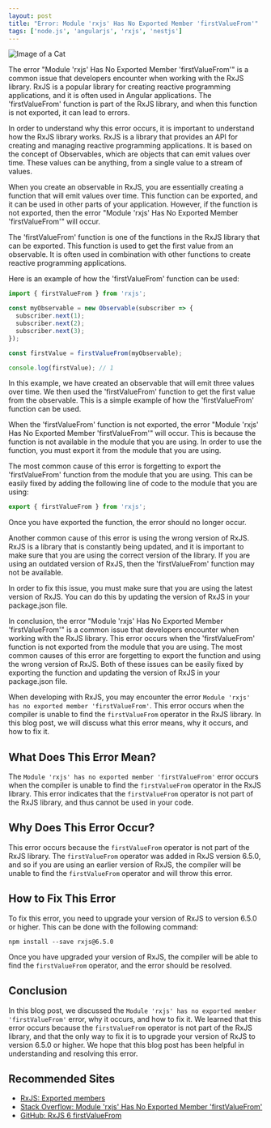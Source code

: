 ```yaml
---
layout: post
title: "Error: Module 'rxjs' Has No Exported Member 'firstValueFrom'"
tags: ['node.js', 'angularjs', 'rxjs', 'nestjs']
---
```


![Image of a Cat](http://source.unsplash.com/1600x900/?cat)

The error "Module 'rxjs' Has No Exported Member 'firstValueFrom'" is a common issue that developers encounter when working with the RxJS library. RxJS is a popular library for creating reactive programming applications, and it is often used in Angular applications. The 'firstValueFrom' function is part of the RxJS library, and when this function is not exported, it can lead to errors.

In order to understand why this error occurs, it is important to understand how the RxJS library works. RxJS is a library that provides an API for creating and managing reactive programming applications. It is based on the concept of Observables, which are objects that can emit values over time. These values can be anything, from a single value to a stream of values.

When you create an observable in RxJS, you are essentially creating a function that will emit values over time. This function can be exported, and it can be used in other parts of your application. However, if the function is not exported, then the error "Module 'rxjs' Has No Exported Member 'firstValueFrom'" will occur.

The 'firstValueFrom' function is one of the functions in the RxJS library that can be exported. This function is used to get the first value from an observable. It is often used in combination with other functions to create reactive programming applications.

Here is an example of how the 'firstValueFrom' function can be used:

```javascript
import { firstValueFrom } from 'rxjs';

const myObservable = new Observable(subscriber => {
  subscriber.next(1);
  subscriber.next(2);
  subscriber.next(3);
});

const firstValue = firstValueFrom(myObservable);

console.log(firstValue); // 1
```

In this example, we have created an observable that will emit three values over time. We then used the 'firstValueFrom' function to get the first value from the observable. This is a simple example of how the 'firstValueFrom' function can be used.

When the 'firstValueFrom' function is not exported, the error "Module 'rxjs' Has No Exported Member 'firstValueFrom'" will occur. This is because the function is not available in the module that you are using. In order to use the function, you must export it from the module that you are using. 

The most common cause of this error is forgetting to export the 'firstValueFrom' function from the module that you are using. This can be easily fixed by adding the following line of code to the module that you are using:

```javascript
export { firstValueFrom } from 'rxjs';
```

Once you have exported the function, the error should no longer occur.

Another common cause of this error is using the wrong version of RxJS. RxJS is a library that is constantly being updated, and it is important to make sure that you are using the correct version of the library. If you are using an outdated version of RxJS, then the 'firstValueFrom' function may not be available. 

In order to fix this issue, you must make sure that you are using the latest version of RxJS. You can do this by updating the version of RxJS in your package.json file.

In conclusion, the error "Module 'rxjs' Has No Exported Member 'firstValueFrom'" is a common issue that developers encounter when working with the RxJS library. This error occurs when the 'firstValueFrom' function is not exported from the module that you are using. The most common causes of this error are forgetting to export the function and using the wrong version of RxJS. Both of these issues can be easily fixed by exporting the function and updating the version of RxJS in your package.json file.

When developing with RxJS, you may encounter the error `Module 'rxjs' has no exported member 'firstValueFrom'`. This error occurs when the compiler is unable to find the `firstValueFrom` operator in the RxJS library. In this blog post, we will discuss what this error means, why it occurs, and how to fix it.

## What Does This Error Mean?

The `Module 'rxjs' has no exported member 'firstValueFrom'` error occurs when the compiler is unable to find the `firstValueFrom` operator in the RxJS library. This error indicates that the `firstValueFrom` operator is not part of the RxJS library, and thus cannot be used in your code.

## Why Does This Error Occur?

This error occurs because the `firstValueFrom` operator is not part of the RxJS library. The `firstValueFrom` operator was added in RxJS version 6.5.0, and so if you are using an earlier version of RxJS, the compiler will be unable to find the `firstValueFrom` operator and will throw this error.

## How to Fix This Error

To fix this error, you need to upgrade your version of RxJS to version 6.5.0 or higher. This can be done with the following command:

```
npm install --save rxjs@6.5.0
```

Once you have upgraded your version of RxJS, the compiler will be able to find the `firstValueFrom` operator, and the error should be resolved.

## Conclusion

In this blog post, we discussed the `Module 'rxjs' has no exported member 'firstValueFrom'` error, why it occurs, and how to fix it. We learned that this error occurs because the `firstValueFrom` operator is not part of the RxJS library, and that the only way to fix it is to upgrade your version of RxJS to version 6.5.0 or higher. We hope that this blog post has been helpful in understanding and resolving this error.
## Recommended Sites

- [RxJS: Exported members](https://rxjs.dev/api/index/function/firstValueFrom)
- [Stack Overflow: Module 'rxjs' Has No Exported Member 'firstValueFrom'](https://stackoverflow.com/questions/54797652/module-rxjs-has-no-exported-member-firstvaluefrom)
- [GitHub: RxJS 6 firstValueFrom](https://github.com/ReactiveX/rxjs/issues/4232)